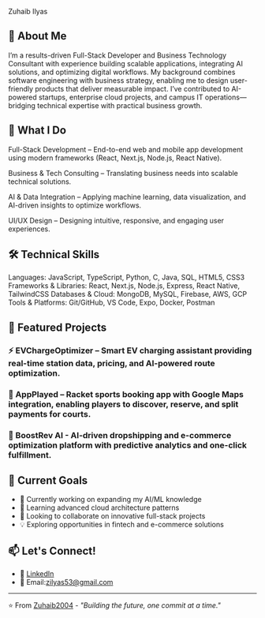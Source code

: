 Zuhaib Ilyas

## 🚀 About Me
I’m a results-driven Full-Stack Developer and Business Technology Consultant with experience building scalable applications, integrating AI solutions, and optimizing digital workflows. My background combines software engineering with business strategy, enabling me to design user-friendly products that deliver measurable impact. I’ve contributed to AI-powered startups, enterprise cloud projects, and campus IT operations—bridging technical expertise with practical business growth.

## 💼 What I Do
Full-Stack Development – End-to-end web and mobile app development using modern frameworks (React, Next.js, Node.js, React Native).

Business & Tech Consulting – Translating business needs into scalable technical solutions.

AI & Data Integration – Applying machine learning, data visualization, and AI-driven insights to optimize workflows.

UI/UX Design – Designing intuitive, responsive, and engaging user experiences.

## 🛠️ Technical Skills

Languages: JavaScript, TypeScript, Python, C, Java, SQL, HTML5, CSS3
Frameworks & Libraries: React, Next.js, Node.js, Express, React Native, TailwindCSS
Databases & Cloud: MongoDB, MySQL, Firebase, AWS, GCP
Tools & Platforms: Git/GitHub, VS Code, Expo, Docker, Postman

## 🌟 Featured Projects

### ⚡ EVChargeOptimizer – Smart EV charging assistant providing real-time station data, pricing, and AI-powered route optimization.
### 🎾 AppPlayed – Racket sports booking app with Google Maps integration, enabling players to discover, reserve, and split payments for courts.
### 🤖 BoostRev AI - AI-driven dropshipping and e-commerce optimization platform with predictive analytics and one-click fulfillment.


## 🎯 Current Goals
- 🔭 Currently working on expanding my AI/ML knowledge
- 🌱 Learning advanced cloud architecture patterns
- 👯 Looking to collaborate on innovative full-stack projects
- 💡 Exploring opportunities in fintech and e-commerce solutions

## 📫 Let's Connect!
- 💼 [LinkedIn]((https://www.linkedin.com/in/zuhaib-ilyas/))
- 📧 Email:zilyas53@gmail.com

---

⭐️ From [Zuhaib2004](https://github.com/Zuhaib2004) - *"Building the future, one commit at a time."*
